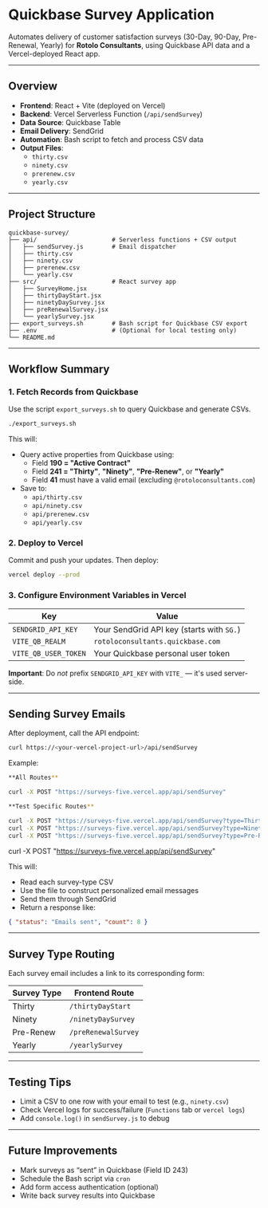 
# Quickbase Survey Application

Automates delivery of customer satisfaction surveys (30-Day, 90-Day, Pre-Renewal, Yearly) for **Rotolo Consultants**, using Quickbase API data and a Vercel-deployed React app.

---

## Overview

- **Frontend**: React + Vite (deployed on Vercel)
- **Backend**: Vercel Serverless Function (`/api/sendSurvey`)
- **Data Source**: Quickbase Table
- **Email Delivery**: SendGrid
- **Automation**: Bash script to fetch and process CSV data
- **Output Files**:
  - `thirty.csv`
  - `ninety.csv`
  - `prerenew.csv`
  - `yearly.csv`

---

## Project Structure

```
quickbase-survey/
├── api/                     # Serverless functions + CSV output
│   ├── sendSurvey.js        # Email dispatcher
│   ├── thirty.csv
│   ├── ninety.csv
│   ├── prerenew.csv
│   └── yearly.csv
├── src/                     # React survey app
│   ├── SurveyHome.jsx
│   ├── thirtyDayStart.jsx
│   ├── ninetyDaySurvey.jsx
│   ├── preRenewalSurvey.jsx
│   └── yearlySurvey.jsx
├── export_surveys.sh        # Bash script for Quickbase CSV export
├── .env                     # (Optional for local testing only)
└── README.md
```

---

##  Workflow Summary

### 1. Fetch Records from Quickbase

Use the script `export_surveys.sh` to query Quickbase and generate CSVs.

```bash
./export_surveys.sh
```

This will:
- Query active properties from Quickbase using:
  - Field **190 = "Active Contract"**
  - Field **241 = "Thirty"**, **"Ninety"**, **"Pre-Renew"**, or **"Yearly"**
  - Field **41** must have a valid email (excluding `@rotoloconsultants.com`)
- Save to:
  - `api/thirty.csv`
  - `api/ninety.csv`
  - `api/prerenew.csv`
  - `api/yearly.csv`

### 2. Deploy to Vercel

Commit and push your updates. Then deploy:

```bash
vercel deploy --prod
```

### 3. Configure Environment Variables in Vercel

| Key                  | Value                                           |
|----------------------|-------------------------------------------------|
| `SENDGRID_API_KEY`   | Your SendGrid API key (starts with `SG.`)       |
| `VITE_QB_REALM`      | `rotoloconsultants.quickbase.com`               |
| `VITE_QB_USER_TOKEN` | Your Quickbase personal user token              |

**Important**: Do _not_ prefix `SENDGRID_API_KEY` with `VITE_` — it's used server-side.

---

## Sending Survey Emails

After deployment, call the API endpoint:

```bash
curl https://<your-vercel-project-url>/api/sendSurvey
```

Example:

```bash
**All Routes**

curl -X POST "https://surveys-five.vercel.app/api/sendSurvey"

**Test Specific Routes**

curl -X POST "https://surveys-five.vercel.app/api/sendSurvey?type=Thirty"
curl -X POST "https://surveys-five.vercel.app/api/sendSurvey?type=Ninety"
curl -X POST "https://surveys-five.vercel.app/api/sendSurvey?type=Pre-Renew"

```
curl -X POST "https://surveys-five.vercel.app/api/sendSurvey"

This will:
- Read each survey-type CSV
- Use the file to construct personalized email messages
- Send them through SendGrid
- Return a response like:

```json
{ "status": "Emails sent", "count": 8 }
```

---

## Survey Type Routing

Each survey email includes a link to its corresponding form:

| Survey Type | Frontend Route                          |
|-------------|------------------------------------------|
| Thirty      | `/thirtyDayStart`                        |
| Ninety      | `/ninetyDaySurvey`                       |
| Pre-Renew   | `/preRenewalSurvey`                      |
| Yearly      | `/yearlySurvey`                          |

---

## Testing Tips

- Limit a CSV to one row with your email to test (e.g., `ninety.csv`)
- Check Vercel logs for success/failure (`Functions` tab or `vercel logs`)
- Add `console.log()` in `sendSurvey.js` to debug

---

## Future Improvements

- Mark surveys as “sent” in Quickbase (Field ID 243)
- Schedule the Bash script via `cron`
- Add form access authentication (optional)
- Write back survey results into Quickbase